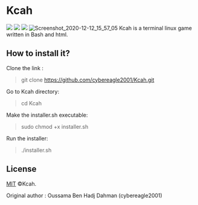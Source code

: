 # Kcah
  <a target="_blank" href="Language" title="Language"><img src="https://img.shields.io/badge/language-bash-GREEN"></a>
  <a target="_blank" href="Language" title="Language"><img src="https://img.shields.io/badge/language-html-Green"></a>
  <a target="_blank" href="OS" title="OS"><img src="https://img.shields.io/static/v1?label=OS&message=linux&color=red"></a>
![Screenshot_2020-12-12_15_57_05](https://user-images.githubusercontent.com/63789665/101987165-b5ec8300-3c92-11eb-9a57-599fb98cfd2a.png)
Kcah is a terminal linux game written in Bash and html.
## How to install it?

Clone the link :
> git clone https://github.com/cybereagle2001/Kcah.git

Go to Kcah directory:

> cd Kcah 

Make the installer.sh executable:

> sudo chmod +x installer.sh

Run the installer:

> ./installer.sh

## License

[MIT](https://choosealicense.com/licenses/mit/) ©Kcah.

Original author : Oussama Ben Hadj Dahman (cybereagle2001)
